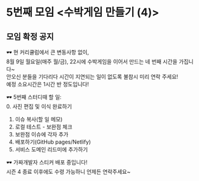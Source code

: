 # 5번째 모임 <수박게임 만들기 (4)>
## 모임 확정 공지

🕶 현 커리큘럼에서 큰 변동사항 없이,  
8월 9일 월요일(매주 월/금), 22시에 수박게임을 이어서 만드는 네 번째 시간을 가집니다~  
안오신 분들을 기다리다 시간이 지연되는 일이 없도록 불참시 미리 연락 주세요!   
예정 소요시간은 1시간 반 정도입니다!  

🕶 5번째 스터디때 할 일:  
0. 사진 편집 및 이식 완료하기  
1. 이슈 복사(할 일 메모)  
2. 로컬 테스트 - 보완점 체크  
3. 보완점 이슈에 각자 추가  
4. 배포하기(GitHub pages/Netlify)  
5. 서비스 도메인 리드미에 추가하기  

🕶 가짜개발자 스티커 배포 중입니다!  
시즌 4 종료 이후에도 수령 가능하니 언제든 연락주세요~
